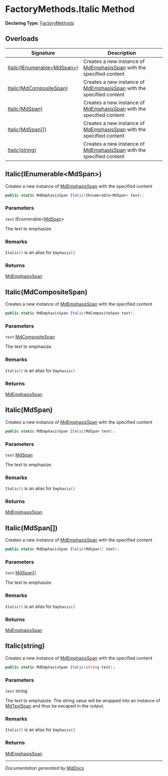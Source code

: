 # FactoryMethods.Italic Method

**Declaring Type:** [FactoryMethods](../index.md)

## Overloads

| Signature                                                 | Description                                                                                          |
| --------------------------------------------------------- | ---------------------------------------------------------------------------------------------------- |
| [Italic(IEnumerable\<MdSpan\>)](#italicienumerablemdspan) | Creates a new instance of [MdEmphasisSpan](../../MdEmphasisSpan/index.md) with the specified content |
| [Italic(MdCompositeSpan)](#italicmdcompositespan)         | Creates a new instance of [MdEmphasisSpan](../../MdEmphasisSpan/index.md) with the specified content |
| [Italic(MdSpan)](#italicmdspan)                           | Creates a new instance of [MdEmphasisSpan](../../MdEmphasisSpan/index.md) with the specified content |
| [Italic(MdSpan\[\])](#italicmdspan)                       | Creates a new instance of [MdEmphasisSpan](../../MdEmphasisSpan/index.md) with the specified content |
| [Italic(string)](#italicstring)                           | Creates a new instance of [MdEmphasisSpan](../../MdEmphasisSpan/index.md) with the specified content |

## Italic(IEnumerable\<MdSpan\>)

Creates a new instance of [MdEmphasisSpan](../../MdEmphasisSpan/index.md) with the specified content

```csharp
public static MdEmphasisSpan Italic(IEnumerable<MdSpan> text);
```

### Parameters

`text`  IEnumerable\<[MdSpan](../../MdSpan/index.md)\>

The text to emphasize.

### Remarks

`Italic()` is an alias for `Emphasis()`

### Returns

[MdEmphasisSpan](../../MdEmphasisSpan/index.md)

## Italic(MdCompositeSpan)

Creates a new instance of [MdEmphasisSpan](../../MdEmphasisSpan/index.md) with the specified content

```csharp
public static MdEmphasisSpan Italic(MdCompositeSpan text);
```

### Parameters

`text`  [MdCompositeSpan](../../MdCompositeSpan/index.md)

The text to emphasize.

### Remarks

`Italic()` is an alias for `Emphasis()`

### Returns

[MdEmphasisSpan](../../MdEmphasisSpan/index.md)

## Italic(MdSpan)

Creates a new instance of [MdEmphasisSpan](../../MdEmphasisSpan/index.md) with the specified content

```csharp
public static MdEmphasisSpan Italic(MdSpan text);
```

### Parameters

`text`  [MdSpan](../../MdSpan/index.md)

The text to emphasize.

### Remarks

`Italic()` is an alias for `Emphasis()`

### Returns

[MdEmphasisSpan](../../MdEmphasisSpan/index.md)

## Italic(MdSpan\[\])

Creates a new instance of [MdEmphasisSpan](../../MdEmphasisSpan/index.md) with the specified content

```csharp
public static MdEmphasisSpan Italic(MdSpan[] text);
```

### Parameters

`text`  [MdSpan](../../MdSpan/index.md)\[\]

The text to emphasize.

### Remarks

`Italic()` is an alias for `Emphasis()`

### Returns

[MdEmphasisSpan](../../MdEmphasisSpan/index.md)

## Italic(string)

Creates a new instance of [MdEmphasisSpan](../../MdEmphasisSpan/index.md) with the specified content

```csharp
public static MdEmphasisSpan Italic(string text);
```

### Parameters

`text`  string

The text to emphasize.  The string value will be wrapped into an instance of [MdTextSpan](../../MdTextSpan/index.md) and thus be escaped in the output.

### Remarks

`Italic()` is an alias for `Emphasis()`

### Returns

[MdEmphasisSpan](../../MdEmphasisSpan/index.md)

___

*Documentation generated by [MdDocs](https://github.com/ap0llo/mddocs)*
